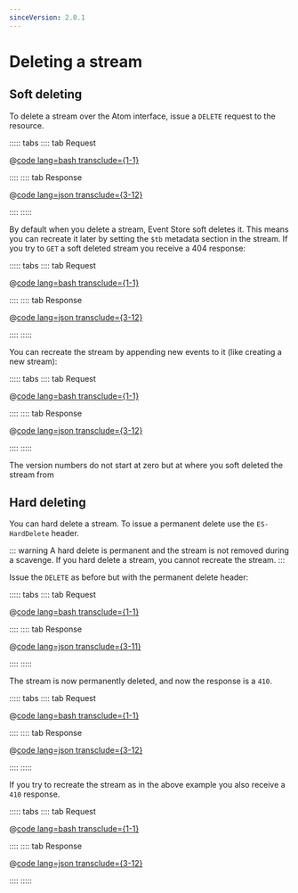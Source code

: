 ```yaml
---
sinceVersion: 2.0.1
---
```


# Deleting a stream

## Soft deleting

To delete a stream over the Atom interface, issue a `DELETE` request to the resource.

::::: tabs
:::: tab Request

@[code lang=bash transclude={1-1}](@/docs/v5/code-examples/http-api/delete-stream.sh)

::::
:::: tab Response

@[code lang=json transclude={3-12}](@/docs/v5/code-examples/http-api/delete-stream.sh)

::::
:::::

By default when you delete a stream, Event Store soft deletes it. This means you can recreate it later by setting the `$tb` metadata section in the stream. If you try to `GET` a soft deleted stream you receive a 404 response:

::::: tabs
:::: tab Request

@[code lang=bash transclude={1-1}](@/docs/v5/code-examples/http-api/get-deleted-stream.sh)

::::
:::: tab Response

@[code lang=json transclude={3-12}](@/docs/v5/code-examples/http-api/get-deleted-stream.sh)

::::
:::::

You can recreate the stream by appending new events to it (like creating a new stream):

::::: tabs
:::: tab Request

@[code lang=bash transclude={1-1}](@/docs/v5/code-examples/http-api/write-event-append.sh)

::::
:::: tab Response

@[code lang=json transclude={3-12}](@/docs/v5/code-examples/http-api/write-event-append.sh)

::::
:::::

The version numbers do not start at zero but at where you soft deleted the stream from

## Hard deleting

You can hard delete a stream. To issue a permanent delete use the `ES-HardDelete` header.

::: warning
A hard delete is permanent and the stream is not removed during a scavenge. If you hard delete a stream, you cannot recreate the stream.
:::

Issue the `DELETE` as before but with the permanent delete header:

::::: tabs
:::: tab Request

@[code lang=bash transclude={1-1}](@/docs/v5/code-examples/http-api/hard-delete-stream.sh)

::::
:::: tab Response

@[code lang=json transclude={3-11}](@/docs/v5/code-examples/http-api/hard-delete-stream.sh)

::::
:::::

The stream is now permanently deleted, and now the response is a `410`.

::::: tabs
:::: tab Request

@[code lang=bash transclude={1-1}](@/docs/v5/code-examples/http-api/get-deleted-stream.sh)

::::
:::: tab Response

@[code lang=json transclude={3-12}](@/docs/v5/code-examples/http-api/get-deleted-stream.sh)

::::
:::::

If you try to recreate the stream as in the above example you also receive a `410` response.

::::: tabs
:::: tab Request

@[code lang=bash transclude={1-1}](@/docs/v5/code-examples/http-api/write-event-append-deleted.sh)

::::
:::: tab Response

@[code lang=json transclude={3-12}](@/docs/v5/code-examples/http-api/write-event-append-deleted.sh)

::::
:::::